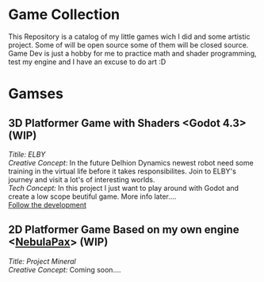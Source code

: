 # Game Collection 

This Repository is a catalog of my little games wich I did and some artistic project. Some of will be open source some of them will be closed source. Game Dev is just a hobby for me to practice math and shader programming, test my engine and I have an excuse to do art :D

# Gamses
## 3D Platformer Game with Shaders <Godot 4.3> (WIP)
*Titile: ELBY* <br>
*Creative Concept:* In the future Delhion Dynamics newest robot need some training in the virtual life before it takes responsibilites. Join to ELBY's journey and visit a lot's of interesting worlds. <br>
*Tech Concept:* In this project I just want to play around with Godot and create a low scope beutiful game. More info later.... <br>
[Follow the development](https://github.com/martonban/ELBY)

## 2D Platformer Game Based on my own engine <[NebulaPax](https://github.com/martonban/NebulaPax)> (WIP)
*Title: Project Mineral* <br>
*Creative Concept:* Coming soon....

